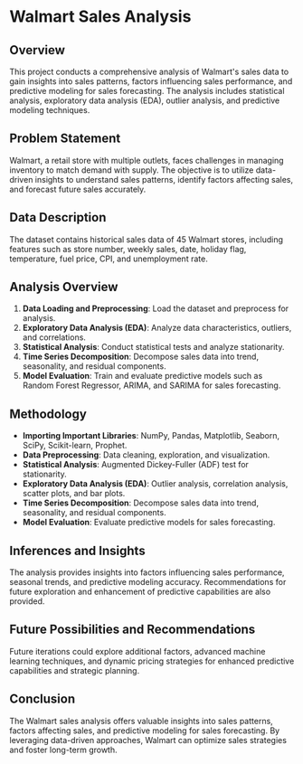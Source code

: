 # Walmart Sales Analysis

## Overview

This project conducts a comprehensive analysis of Walmart's sales data to gain insights into sales patterns, factors influencing sales performance, and predictive modeling for sales forecasting. The analysis includes statistical analysis, exploratory data analysis (EDA), outlier analysis, and predictive modeling techniques.

## Problem Statement

Walmart, a retail store with multiple outlets, faces challenges in managing inventory to match demand with supply. The objective is to utilize data-driven insights to understand sales patterns, identify factors affecting sales, and forecast future sales accurately.

## Data Description

The dataset contains historical sales data of 45 Walmart stores, including features such as store number, weekly sales, date, holiday flag, temperature, fuel price, CPI, and unemployment rate.

## Analysis Overview

1. **Data Loading and Preprocessing**: Load the dataset and preprocess for analysis.
2. **Exploratory Data Analysis (EDA)**: Analyze data characteristics, outliers, and correlations.
3. **Statistical Analysis**: Conduct statistical tests and analyze stationarity.
4. **Time Series Decomposition**: Decompose sales data into trend, seasonality, and residual components.
5. **Model Evaluation**: Train and evaluate predictive models such as Random Forest Regressor, ARIMA, and SARIMA for sales forecasting.

## Methodology

- **Importing Important Libraries**: NumPy, Pandas, Matplotlib, Seaborn, SciPy, Scikit-learn, Prophet.
- **Data Preprocessing**: Data cleaning, exploration, and visualization.
- **Statistical Analysis**: Augmented Dickey-Fuller (ADF) test for stationarity.
- **Exploratory Data Analysis (EDA)**: Outlier analysis, correlation analysis, scatter plots, and bar plots.
- **Time Series Decomposition**: Decompose sales data into trend, seasonality, and residual components.
- **Model Evaluation**: Evaluate predictive models for sales forecasting.

## Inferences and Insights

The analysis provides insights into factors influencing sales performance, seasonal trends, and predictive modeling accuracy. Recommendations for future exploration and enhancement of predictive capabilities are also provided.

## Future Possibilities and Recommendations

Future iterations could explore additional factors, advanced machine learning techniques, and dynamic pricing strategies for enhanced predictive capabilities and strategic planning.

## Conclusion

The Walmart sales analysis offers valuable insights into sales patterns, factors affecting sales, and predictive modeling for sales forecasting. By leveraging data-driven approaches, Walmart can optimize sales strategies and foster long-term growth.

